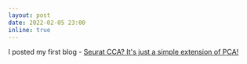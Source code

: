 ```yaml
---
layout: post
date: 2022-02-05 23:00
inline: true
---
```


I posted my first blog - [Seurat CCA? It's just a simple extension of PCA!](https://xinmingtu.cn/blog/2022/CCA_dual_PCA/)